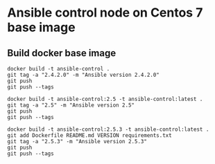 # Ansible control node on Centos 7 base image

## Build docker base image
```
docker build -t ansible-control .
git tag -a "2.4.2.0" -m "Ansible version 2.4.2.0"
git push
git push --tags
```

```
docker build -t ansible-control:2.5 -t ansible-control:latest .
git tag -a "2.5" -m "Ansible version 2.5"
git push
git push --tags
```

```
docker build -t ansible-control:2.5.3 -t ansible-control:latest .
git add Dockerfile README.md VERSION requirements.txt
git tag -a "2.5.3" -m "Ansible version 2.5.3"
git push
git push --tags
```
